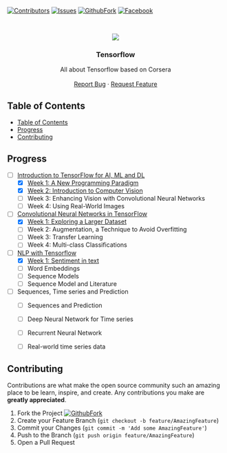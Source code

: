 
[![Contributors][contributors-shield]][contributors-url]
[![Issues][issues-shield]][issues-url]
[![GithubFork][GithubFork-shield]][GithubFork-url]
[![Facebook][Facebook-shield]][Facebook-url]



<!-- PROJECT LOGO -->
<br />
<p align="center">
  <a href="https://github.com/VinhDevNguyen/CNN_in_Tensorflow">
    <img src="https://d2wvfoqc9gyqzf.cloudfront.net/content/uploads/2019/06/Website-TFSDesktopBanner.png">
  </a>

  <h3 align="center">Tensorflow</h3>

  <p align="center">
    All about Tensorflow based on Corsera
    <br />
    <br />
    <a href="https://github.com/VinhDevNguyen/CNN_in_Tensorflow/issues">Report Bug</a>
    ·
    <a href="https://github.com/VinhDevNguyen/CNN_in_Tensorflow/issues">Request Feature</a>
  </p>
</p>

<!-- TABLE OF CONTENTS -->
## Table of Contents

- [Table of Contents](#table-of-contents)
- [Progress](#progress)
- [Contributing](#contributing)


## Progress
* [ ] [Introduction to TensorFlow for AI, ML and DL](./1_Introduction_To_TF/)
  * [x] [Week 1: A New Programming Paradigm](./1_Introduction_To_TF/Week_1/)
  * [x] [Week 2: Introduction to Computer Vision](./1_Introduction_To_TF/Week_2/)
  * [ ] Week 3: Enhancing Vision with Convolutional Neural Networks
  * [ ] Week 4: Using Real-World Images
* [ ] [Convolutional Neural Networks in TensorFlow](./2_CNN_In_TF/)
  * [x] [Week 1: Exploring a Larger Dataset](./2_CNN_In_TF/Week_1/)
  * [ ] Week 2: Augmentation, a Technique to Avoid Overfitting
  * [ ] Week 3: Transfer Learning
  * [ ] Week 4: Multi-class Classifications
* [ ] [NLP with Tensorflow](./3_NLP_In_TF/)
  * [x] [Week 1: Sentiment in text](./3_NLP_In_TF/Week_1/)
  * [ ] Word Embeddings
  * [ ] Sequence Models
  * [ ] Sequence Model and Literature
* [ ] Sequences, Time series and Prediction
  * [ ] Sequences and Prediction
  * [ ] Deep Neural Network for Time series
  * [ ] Recurrent Neural Network
  * [ ] Real-world time series data


## Contributing

Contributions are what make the open source community such an amazing place to be learn, inspire, and create. Any contributions you make are **greatly appreciated**.

1. Fork the Project [![GithubFork][GithubFork-shield]][GithubFork-url]
2. Create your Feature Branch (`git checkout -b feature/AmazingFeature`)
3. Commit your Changes (`git commit -m 'Add some AmazingFeature'`)
4. Push to the Branch (`git push origin feature/AmazingFeature`)
5. Open a Pull Request

[contributors-shield]: https://img.shields.io/github/contributors/VinhDevNguyen/CNN_in_Tensorflow.svg?style=flat-square
[contributors-url]: https://github.com/VinhDevNguyen/CNN_in_Tensorflow/graphs/contributors
[issues-shield]: https://img.shields.io/github/issues/VinhDevNguyen/CNN_in_Tensorflow.svg?style=flat-square
[issues-url]: https://github.com/VinhDevNguyen/CNN_in_Tensorflow/issues
[Facebook-shield]: https://img.shields.io/badge/facebook-%231877F2.svg?&logo=facebook&logoColor=white&style=flat-square
[Facebook-url]: https://www.facebook.com/uit.cs.aiclub/
[GithubFork-shield]: https://img.shields.io/github/forks/VinhDevNguyen/CNN_in_Tensorflow?label=Fork&style=flat-square
[GithubFork-url]: https://github.com/VinhDevNguyen/CNN_in_Tensorflow/fork
